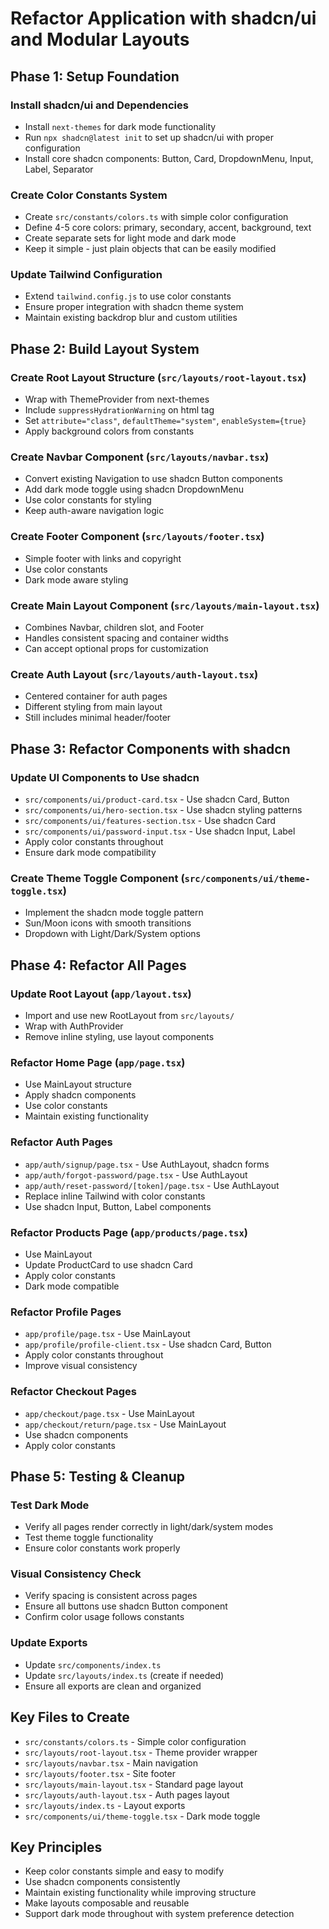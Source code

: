 <!-- f3f469a6-a51b-4e8a-84c8-8c42f5d3f21f 93f4a9df-7b1f-4aae-ac73-c9b5151d4a95 -->
# Refactor Application with shadcn/ui and Modular Layouts

## Phase 1: Setup Foundation

### Install shadcn/ui and Dependencies

- Install `next-themes` for dark mode functionality
- Run `npx shadcn@latest init` to set up shadcn/ui with proper configuration
- Install core shadcn components: Button, Card, DropdownMenu, Input, Label, Separator

### Create Color Constants System

- Create `src/constants/colors.ts` with simple color configuration
- Define 4-5 core colors: primary, secondary, accent, background, text
- Create separate sets for light mode and dark mode
- Keep it simple - just plain objects that can be easily modified

### Update Tailwind Configuration

- Extend `tailwind.config.js` to use color constants
- Ensure proper integration with shadcn theme system
- Maintain existing backdrop blur and custom utilities

## Phase 2: Build Layout System

### Create Root Layout Structure (`src/layouts/root-layout.tsx`)

- Wrap with ThemeProvider from next-themes
- Include `suppressHydrationWarning` on html tag
- Set `attribute="class"`, `defaultTheme="system"`, `enableSystem={true}`
- Apply background colors from constants

### Create Navbar Component (`src/layouts/navbar.tsx`)

- Convert existing Navigation to use shadcn Button components
- Add dark mode toggle using shadcn DropdownMenu
- Use color constants for styling
- Keep auth-aware navigation logic

### Create Footer Component (`src/layouts/footer.tsx`)

- Simple footer with links and copyright
- Use color constants
- Dark mode aware styling

### Create Main Layout Component (`src/layouts/main-layout.tsx`)

- Combines Navbar, children slot, and Footer
- Handles consistent spacing and container widths
- Can accept optional props for customization

### Create Auth Layout (`src/layouts/auth-layout.tsx`)

- Centered container for auth pages
- Different styling from main layout
- Still includes minimal header/footer

## Phase 3: Refactor Components with shadcn

### Update UI Components to Use shadcn

- `src/components/ui/product-card.tsx` - Use shadcn Card, Button
- `src/components/ui/hero-section.tsx` - Use shadcn styling patterns
- `src/components/ui/features-section.tsx` - Use shadcn Card
- `src/components/ui/password-input.tsx` - Use shadcn Input, Label
- Apply color constants throughout
- Ensure dark mode compatibility

### Create Theme Toggle Component (`src/components/ui/theme-toggle.tsx`)

- Implement the shadcn mode toggle pattern
- Sun/Moon icons with smooth transitions
- Dropdown with Light/Dark/System options

## Phase 4: Refactor All Pages

### Update Root Layout (`app/layout.tsx`)

- Import and use new RootLayout from `src/layouts/`
- Wrap with AuthProvider
- Remove inline styling, use layout components

### Refactor Home Page (`app/page.tsx`)

- Use MainLayout structure
- Apply shadcn components
- Use color constants
- Maintain existing functionality

### Refactor Auth Pages

- `app/auth/signup/page.tsx` - Use AuthLayout, shadcn forms
- `app/auth/forgot-password/page.tsx` - Use AuthLayout
- `app/auth/reset-password/[token]/page.tsx` - Use AuthLayout
- Replace inline Tailwind with color constants
- Use shadcn Input, Button, Label components

### Refactor Products Page (`app/products/page.tsx`)

- Use MainLayout
- Update ProductCard to use shadcn Card
- Apply color constants
- Dark mode compatible

### Refactor Profile Pages

- `app/profile/page.tsx` - Use MainLayout
- `app/profile/profile-client.tsx` - Use shadcn Card, Button
- Apply color constants throughout
- Improve visual consistency

### Refactor Checkout Pages

- `app/checkout/page.tsx` - Use MainLayout
- `app/checkout/return/page.tsx` - Use MainLayout
- Use shadcn components
- Apply color constants

## Phase 5: Testing & Cleanup

### Test Dark Mode

- Verify all pages render correctly in light/dark/system modes
- Test theme toggle functionality
- Ensure color constants work properly

### Visual Consistency Check

- Verify spacing is consistent across pages
- Ensure all buttons use shadcn Button component
- Confirm color usage follows constants

### Update Exports

- Update `src/components/index.ts`
- Update `src/layouts/index.ts` (create if needed)
- Ensure all exports are clean and organized

## Key Files to Create

- `src/constants/colors.ts` - Simple color configuration
- `src/layouts/root-layout.tsx` - Theme provider wrapper
- `src/layouts/navbar.tsx` - Main navigation
- `src/layouts/footer.tsx` - Site footer
- `src/layouts/main-layout.tsx` - Standard page layout
- `src/layouts/auth-layout.tsx` - Auth pages layout
- `src/layouts/index.ts` - Layout exports
- `src/components/ui/theme-toggle.tsx` - Dark mode toggle

## Key Principles

- Keep color constants simple and easy to modify
- Use shadcn components consistently
- Maintain existing functionality while improving structure
- Make layouts composable and reusable
- Support dark mode throughout with system preference detection